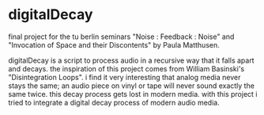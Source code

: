 # digitalDecay
final project for the tu berlin seminars "Noise : Feedback : Noise" and "Invocation of Space and their Discontents" by Paula Matthusen.

digitalDecay is a script to process audio in a recursive way that it falls apart and decays. the inspiration of this project comes from William Basinski's "Disintegration Loops". i find it very interesting that analog media never stays the same; an audio piece on vinyl or tape will never sound exactly the same twice. this decay process gets lost in modern media. with this project i tried to integrate a digital decay process of modern audio media.
